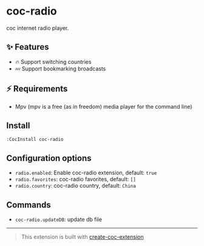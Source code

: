 # coc-radio

coc internet radio player.

## ✨ Features

- 🔥 Support switching countries
- 💤 Support bookmarking broadcasts

## ⚡️ Requirements

- Mpv (mpv is a free (as in freedom) media player for the command line)

## Install

```vim
:CocInstall coc-radio
```

## Configuration options

- `radio.enabled`: Enable coc-radio extension, default: `true`
- `radio.favorites`: coc-radio favorites, default: `[]`
- `radio.country`: coc-radio country, default: `China`

## Commands

- `coc-radio.updateDB`: update db file

---

> This extension is built with [create-coc-extension](https://github.com/fannheyward/create-coc-extension)
